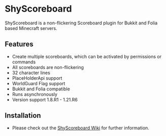 # ShyScoreboard

ShyScoreboard is a non-flickering Scoreboard plugin for Bukkit and Folia based Minecraft servers.

## Features

* Create multiple scoreboards, which can be activated by permissions or commands
* All scoreboards are non-flickering
* 32 character lines
* PlaceHolderApi support
* WorldGuard Flag support
* Bukkit and Folia compatible
* Runs asynchronously
* Version support 1.8.R1 - 1.21.R6

## Installation

* Please check out the [ShyScoreboard Wiki](https://shynixn.github.io/ShyScoreboard/) for further information.
